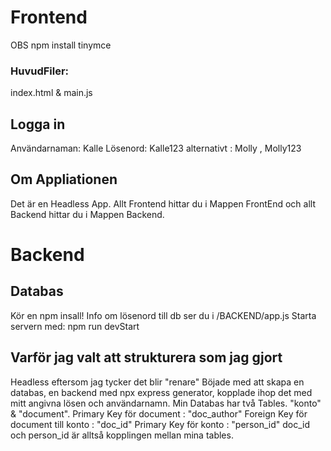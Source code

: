 # Frontend

OBS
npm install tinymce

### HuvudFiler:

index.html & main.js

## Logga in

Användarnaman: Kalle
Lösenord: Kalle123
alternativt : Molly , Molly123

## Om Appliationen

Det är en Headless App. Allt Frontend hittar du i Mappen FrontEnd och allt Backend hittar du i Mappen Backend.

# Backend

## Databas

Kör en npm insall!
Info om lösenord till db ser du i /BACKEND/app.js
Starta servern med: npm run devStart

## Varför jag valt att strukturera som jag gjort

Headless eftersom jag tycker det blir "renare"
Böjade med att skapa en databas, en backend med npx express generator, kopplade ihop det med mitt angivna lösen och användarnamn.
Min Databas har två Tables. "konto" & "document".
Primary Key för document : "doc_author"
Foreign Key för document till konto : "doc_id"
Primary Key för konto : "person_id"
doc_id och person_id är alltså kopplingen mellan mina tables.
